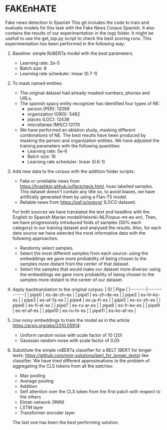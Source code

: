 # FAKEnHATE
Fake news detection in Spanish
This git includes the code to train and evaluate models for this task with the Fake News Corpus Spanish. It also contains the results of our experimentation in the logs folder. It might be usefull to use the get_top.py script to check the best scoring runs. This experimentation has been performed in the following way:

1. Baseline: simple RoBERTa model with the best parameters.
    - Learning rate: 2e-5
    - Batch size: 8
    - Learning rate scheduler: linear (0.7-1)
2. To mask named entities:
    - The original dataset had already masked numbers, phones and URLs.
    - The spanish spacy entity recognizer has identified four types of NE: 
        - person (PER): 12099
        - organization (ORG): 5482
        - places (LOC): 12438
        - miscellanea (MISC):12170
    - We have performed an ablation study, masking different combinations of NE. The best results have been produced by masking the person and organization entities. We have adjusted the training parameters with the following quantities:
        - Learning rate: 5e-6
        - Batch size: 16
        - Learning rate scheduler: linear (0.6-1)
3. Add new data to the corpus with the addition folder scripts:
    - Fake or unreliable news from https://hrashkin.github.io/factcheck.html, hoax labelled samples. This dataset doesn't contain any title so, to avoid biases, we have artifically generated them by using a Flan-T5 model.
    - Reliable news from https://osf.io/snpcg/ (LOCO dataset)
    
    For both sources we have translated the text and headline with the English to Spanish Marian model(Helsinki-NLP/opus-mt-es-en). Then, we have progressively introduced folds of samples (50% each category) in our training dataset and analysed the results. Also, for each data source we have selected the most informative data with the following approaches:
    - Randomly select samples.
    - Select the most different samples from each source: using the embeddings we gave more probability of being chosen to the samples more distant from the center of that dataset.
    - Select the samples that would make our dataset more diverse: using the embeddings we gave more probability of being chosen to the samples more distant to the center of our dataset.
4. Apply backtranslation to the original corpus:
    | ID     | Pipe        |
    |--------|-------------|
    | pipe0  | es-de-zh-es |
    | pipe1  | es-zh-de-es |
    | pipe2  | es-hi-ko-es |
    | pipe3  | es-af-fa-es |
    | pipe4  | es-ja-fr-es |
    | pipe5  | es-sv-zh-es |
    | pipe6  | es-fi-el-es |
    | pipe7  | es-ru-ar-es |
    | pipe8  | es-fr-ko-es |
    | pipe9  | es-el-af-es |
    | pipe10 | es-ru-hi-es |
    | pipe11 | es-ko-af-es |
5. Use noisy embeddings to train the model as in the article https://arxiv.org/abs/2310.05914:
    - Uniform random noise with scale factor of 10 (20)
    - Gaussian random noise with scale factor of 0.05
6. Substitute the simple roBERTa classifier for a BELT (BERT for longer texts: https://github.com/mim-solutions/bert_for_longer_texts) like classifier. We have tried different approximations to the problem of aggregating the CLS tokens from all the patches:
    - Max pooling
    - Average pooling
    - Addition
    - Self attention over the CLS token from the first patch with respect to the others
    - Elman network (RNN)
    - LSTM layer
    - Transformer encoder layer

    The last one has been the best performing solution. 
